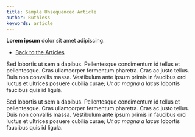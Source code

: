 ```yaml
---
title: Sample Unsequenced Article
author: Ruthless
keywords: article
---
```


**Lorem ipsum** dolor sit amet adipiscing.

* [Back to the Articles](/articles)

Sed lobortis ut sem a dapibus. Pellentesque condimentum id tellus et pellentesque. Cras ullamcorper fermentum pharetra. Cras ac justo tellus. Duis non convallis massa. Vestibulum ante ipsum primis in faucibus orci luctus et ultrices posuere cubilia curae; *Ut ac magna a lacus* lobortis faucibus quis id ligula.

Sed lobortis ut sem a dapibus. Pellentesque condimentum id tellus et pellentesque. Cras ullamcorper fermentum pharetra. Cras ac justo tellus. Duis non convallis massa. Vestibulum ante ipsum primis in faucibus orci luctus et ultrices posuere cubilia curae; *Ut ac magna a lacus* lobortis faucibus quis id ligula.
